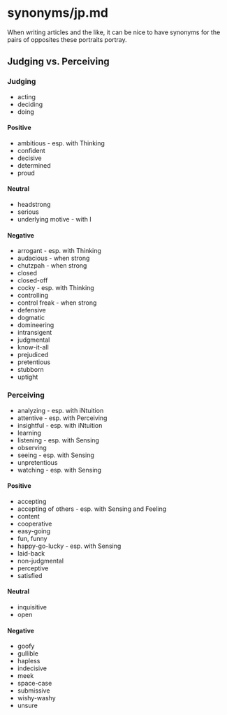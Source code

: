 
# synonyms/jp.md

When writing articles and the like, it can be nice to have synonyms for the pairs of opposites
these portraits portray.


## Judging vs. Perceiving

### Judging
- acting
- deciding
- doing

#### Positive
- ambitious - esp. with Thinking
- confident
- decisive
- determined
- proud

#### Neutral
- headstrong
- serious
- underlying motive - with I

#### Negative
- arrogant - esp. with Thinking
- audacious - when strong
- chutzpah - when strong
- closed
- closed-off
- cocky - esp. with Thinking
- controlling
- control freak - when strong
- defensive
- dogmatic
- domineering
- intransigent
- judgmental
- know-it-all
- prejudiced
- pretentious
- stubborn
- uptight


### Perceiving
- analyzing - esp. with iNtuition
- attentive - esp. with Perceiving
- insightful - esp. with iNtuition
- learning
- listening - esp. with Sensing
- observing
- seeing - esp. with Sensing
- unpretentious
- watching - esp. with Sensing

#### Positive
- accepting
- accepting of others - esp. with Sensing and Feeling
- content
- cooperative
- easy-going
- fun, funny
- happy-go-lucky - esp. with Sensing
- laid-back
- non-judgmental
- perceptive
- satisfied

#### Neutral
- inquisitive
- open

#### Negative
- goofy
- gullible
- hapless
- indecisive
- meek
- space-case
- submissive
- wishy-washy
- unsure

